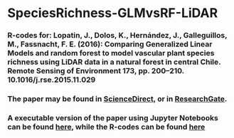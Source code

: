 # SpeciesRichness-GLMvsRF-LiDAR

### R-codes for: Lopatin, J., Dolos, K., Hernández, J., Galleguillos, M., Fassnacht, F. E. (2016): Comparing Generalized Linear Models and random forest to model vascular plant species richness using LiDAR data in a natural forest in central Chile. Remote Sensing of Environment 173, pp. 200–210. 10.1016/j.rse.2015.11.029

 ### The paper may be found in [ScienceDirect](http://www.sciencedirect.com/science/article/pii/S0034425715302169), or in [ResearchGate](https://www.researchgate.net/publication/286048786_Comparing_Generalized_Linear_Models_and_random_forest_to_model_vascular_plant_species_richness_using_LiDAR_data_in_a_natural_forest_in_central_Chile).
 
 ### A executable version of the paper using Jupyter Notebooks can be found [here](), while the R-codes can be found [here](https://github.com/JavierLopatin/SpeciesRichness-GLMvsRF-LiDAR/tree/master/R-scripts)
